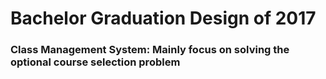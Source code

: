 # Bachelor Graduation Design of 2017
### Class Management System: Mainly focus on solving the optional course selection problem 

